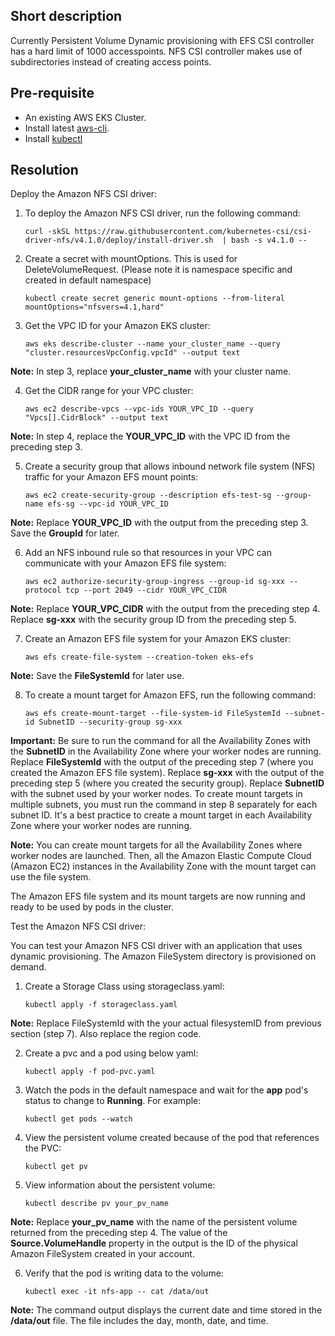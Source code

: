 ## Short description

Currently Persistent Volume Dynamic provisioning with EFS CSI controller has a hard limit of 1000 accesspoints. NFS CSI controller makes use of subdirectories instead of creating access points.

## Pre-requisite

-   An existing AWS EKS Cluster.
-   Install latest  [aws-cli](https://docs.aws.amazon.com/cli/latest/userguide/installing.html).
- Install [kubectl](https://docs.amazonaws.cn/en_us/eks/latest/userguide/install-kubectl.html) 

## Resolution

Deploy the Amazon NFS CSI driver:

1. To deploy the Amazon NFS CSI driver, run the following command:

	```curl -skSL https://raw.githubusercontent.com/kubernetes-csi/csi-driver-nfs/v4.1.0/deploy/install-driver.sh  | bash -s v4.1.0 --```


2. Create a secret with mountOptions. This is used for DeleteVolumeRequest. (Please note it is namespace specific and created in default namespace)

	```kubectl create secret generic mount-options --from-literal mountOptions="nfsvers=4.1,hard"```

3. Get the VPC ID for your Amazon EKS cluster:

	```aws eks describe-cluster --name your_cluster_name --query "cluster.resourcesVpcConfig.vpcId" --output text```

**Note:** In step 3, replace **your_cluster_name** with your cluster name.

4. Get the CIDR range for your VPC cluster:

	```aws ec2 describe-vpcs --vpc-ids YOUR_VPC_ID --query "Vpcs[].CidrBlock" --output text```

**Note:** In step 4, replace the **YOUR_VPC_ID** with the VPC ID from the preceding step 3.

5. Create a security group that allows inbound network file system (NFS) traffic for your Amazon EFS mount points:

	```aws ec2 create-security-group --description efs-test-sg --group-name efs-sg --vpc-id YOUR_VPC_ID```

**Note:** Replace **YOUR_VPC_ID** with the output from the preceding step 3. Save the **GroupId** for later.

6. Add an NFS inbound rule so that resources in your VPC can communicate with your Amazon EFS file system:

	```aws ec2 authorize-security-group-ingress --group-id sg-xxx --protocol tcp --port 2049 --cidr YOUR_VPC_CIDR```

**Note:** Replace **YOUR_VPC_CIDR** with the output from the preceding step 4. Replace **sg-xxx** with the security group ID from the preceding step 5.

7. Create an Amazon EFS file system for your Amazon EKS cluster:

	```aws efs create-file-system --creation-token eks-efs```

**Note:** Save the **FileSystemId** for later use.

8. To create a mount target for Amazon EFS, run the following command:

	```aws efs create-mount-target --file-system-id FileSystemId --subnet-id SubnetID --security-group sg-xxx```

**Important:** Be sure to run the command for all the Availability Zones with the **SubnetID** in the Availability Zone where your worker nodes are running. Replace **FileSystemId** with the output of the preceding step 7 (where you created the Amazon EFS file system). Replace **sg-xxx** with the output of the preceding step 5 (where you created the security group). Replace **SubnetID** with the subnet used by your worker nodes. To create mount targets in multiple subnets, you must run the command in step 8 separately for each subnet ID. It's a best practice to create a mount target in each Availability Zone where your worker nodes are running.

**Note:** You can create mount targets for all the Availability Zones where worker nodes are launched. Then, all the Amazon Elastic Compute Cloud (Amazon EC2) instances in the Availability Zone with the mount target can use the file system.

The Amazon EFS file system and its mount targets are now running and ready to be used by pods in the cluster.

Test the Amazon NFS CSI driver:

You can test your Amazon NFS CSI driver with an application that uses dynamic provisioning. The Amazon FileSystem directory is provisioned on demand.

1. Create a Storage Class using storageclass.yaml:

	```kubectl apply -f storageclass.yaml```

**Note:** Replace FileSystemId with the your actual filesystemID from previous section (step 7). Also replace the region code.

2. Create a pvc and a pod using below yaml:

	```kubectl apply -f pod-pvc.yaml```

3. Watch the pods in the default namespace and wait for the **app** pod's status to change to **Running**. For example:

	```kubectl get pods --watch```

4. View the persistent volume created because of the pod that references the PVC:

	```kubectl get pv```

5. View information about the persistent volume:

	```kubectl describe pv your_pv_name```

**Note:** Replace **your_pv_name** with the name of the persistent volume returned from the preceding step 4. The value of the **Source.VolumeHandle** property in the output is the ID of the physical Amazon FileSystem created in your account.

6. Verify that the pod is writing data to the volume:

	```kubectl exec -it nfs-app -- cat /data/out```

**Note:** The command output displays the current date and time stored in the **/data/out** file. The file includes the day, month, date, and time.

